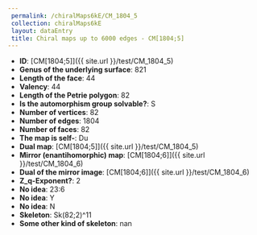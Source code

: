 ```yaml
--- 
 permalink: /chiralMaps6kE/CM_1804_5 
 collection: chiralMaps6kE
 layout: dataEntry
 title: Chiral maps up to 6000 edges - CM[1804;5]
---
```


- **ID**: [CM[1804;5]]({{ site.url }}/test/CM_1804_5)
- **Genus of the underlying surface**: 821
- **Length of the face**: 44
- **Valency**: 44
- **Length of the Petrie polygon**: 82
- **Is the automorphism group solvable?**: S
- **Number of vertices**: 82
- **Number of edges**: 1804
- **Number of faces**: 82
- **The map is self-**: Du
- **Dual map**: [CM[1804;5]]({{ site.url }}/test/CM_1804_5)
- **Mirror (enantihomorphic) map**: [CM[1804;6]]({{ site.url }}/test/CM_1804_6)
- **Dual of the mirror image**: [CM[1804;6]]({{ site.url }}/test/CM_1804_6)
- **Z_q-Exponent?**: 2
- **No idea**:  23:6
- **No idea**: Y
- **No idea**: N
- **Skeleton**: Sk(82;2)^11
- **Some other kind of skeleton**: nan
